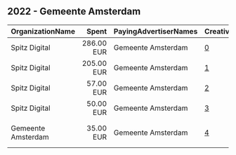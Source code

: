 ## 2022 - Gemeente Amsterdam 
|OrganizationName|Spent|PayingAdvertiserNames|CreativeUrls|Impressions|Genders|AgeBrackets|CountryCodes|BillingAddresses|CandidateBallotInformation|
|:---|---:|:---|:---|---:|:---|:---|:---|:---|:---|
|Spitz Digital|286.00 EUR|Gemeente Amsterdam|[0](https://www.snap.com/political-ads/asset/83d1baa63f35fdcd9271038fca70401736bee7bcdfcf0d3eab3805190304b510?mediaType=mp4)|113,503||16-22|netherlands|"Loirestraat 22,Purmerend,1448JL,NL"||
|Spitz Digital|205.00 EUR|Gemeente Amsterdam|[1](https://www.snap.com/political-ads/asset/eecee6eb0a5f1e15979c5152970e7c5e66995e4975f46808bfe81be16e883760?mediaType=mp4)|87,768||16-22|netherlands|"Loirestraat 22,Purmerend,1448JL,NL"||
|Spitz Digital|57.00 EUR|Gemeente Amsterdam|[2](https://www.snap.com/political-ads/asset/08e74621ab9438c9b19192429e4aed3175292201970a5e8542ecf6d8f02f4316?mediaType=mp4)|27,684||16-22|netherlands|"Loirestraat 22,Purmerend,1448JL,NL"||
|Spitz Digital|50.00 EUR|Gemeente Amsterdam|[3](https://www.snap.com/political-ads/asset/8bbae02b942f214d4366882b16ccf7f22fd160119715e3520eee1ea6b4ca9798?mediaType=mp4)|21,073||16-22|netherlands|"Loirestraat 22,Purmerend,1448JL,NL"||
|Gemeente Amsterdam|35.00 EUR|Gemeente Amsterdam|[4](https://www.snap.com/political-ads/asset/09533b6a51b4c296376ecac51dbef26a03ee65b4242d2e817083c4fc47ed8467?mediaType=png)|17,014||18-25|netherlands|"Amstel 1,Amsterdam,1011 PN,NL"||
